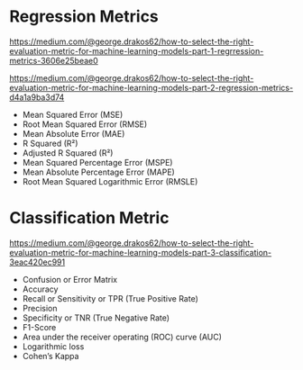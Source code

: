 
# Regression Metrics
https://medium.com/@george.drakos62/how-to-select-the-right-evaluation-metric-for-machine-learning-models-part-1-regrression-metrics-3606e25beae0

https://medium.com/@george.drakos62/how-to-select-the-right-evaluation-metric-for-machine-learning-models-part-2-regression-metrics-d4a1a9ba3d74 

- Mean Squared Error (MSE)
- Root Mean Squared Error (RMSE)
- Mean Absolute Error (MAE)
- R Squared (R²)
- Adjusted R Squared (R²)
- Mean Squared Percentage Error (MSPE)
- Mean Absolute Percentage Error (MAPE)
- Root Mean Squared Logarithmic Error (RMSLE)

# Classification Metric
https://medium.com/@george.drakos62/how-to-select-the-right-evaluation-metric-for-machine-learning-models-part-3-classification-3eac420ec991 

- Confusion or Error Matrix
- Accuracy
- Recall or Sensitivity or TPR (True Positive Rate)
- Precision
- Specificity or TNR (True Negative Rate)
- F1-Score
- Area under the receiver operating (ROC) curve (AUC)
- Logarithmic loss
- Cohen’s Kappa

